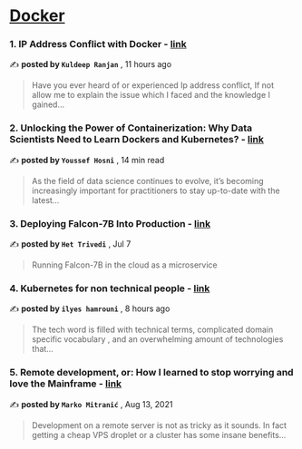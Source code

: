 
<h1><a href=https://medium.com/tag/docker/recommended target="_blank" rel="noopener noreferrer">Docker</a></h1>
<h3>1. IP Address Conflict with Docker - <a href=https://medium.com/@kuldeepranjan39?source=tag_recommended_feed---------0-84----------docker----------02576c9f_e79f_48d4_b40c_b0845d6b47f6------- target="_blank" rel="noopener noreferrer">link</a></h3>

✍️ **posted by `Kuldeep Ranjan`** <date> , 11 hours ago</date>

<blockquote>Have you ever heard of or experienced Ip address conflict, If not allow me to explain the issue which I faced and the knowledge I gained…</blockquote>

<h3>2. Unlocking the Power of Containerization: Why Data Scientists Need to Learn Dockers and Kubernetes? - <a href=https://medium.com/@youssefraafat57?source=tag_recommended_feed---------1-107----------docker----------02576c9f_e79f_48d4_b40c_b0845d6b47f6------- target="_blank" rel="noopener noreferrer">link</a></h3>

✍️ **posted by `Youssef Hosni`** <date> , 14 min read</date>

<blockquote>As the field of data science continues to evolve, it’s becoming increasingly important for practitioners to stay up-to-date with the latest…</blockquote>

<h3>3. Deploying Falcon-7B Into Production - <a href=https://medium.com/@het.trivedi05?source=tag_recommended_feed---------2-85----------docker----------02576c9f_e79f_48d4_b40c_b0845d6b47f6------- target="_blank" rel="noopener noreferrer">link</a></h3>

✍️ **posted by `Het Trivedi`** <date> , Jul 7</date>

<blockquote>Running Falcon-7B in the cloud as a microservice</blockquote>

<h3>4. Kubernetes for non technical people - <a href=https://medium.com/@ilyes.hamrouni.per?source=tag_recommended_feed---------3-84----------docker----------02576c9f_e79f_48d4_b40c_b0845d6b47f6------- target="_blank" rel="noopener noreferrer">link</a></h3>

✍️ **posted by `ilyes hamrouni`** <date> , 8 hours ago</date>

<blockquote>The tech word is filled with technical terms, complicated domain specific vocabulary , and an overwhelming amount of technologies that…</blockquote>

<h3>5. Remote development, or: How I learned to stop worrying and love the Mainframe - <a href=https://medium.com/@marko.mitranic?source=tag_recommended_feed---------4-107----------docker----------02576c9f_e79f_48d4_b40c_b0845d6b47f6------- target="_blank" rel="noopener noreferrer">link</a></h3>

✍️ **posted by `Marko Mitranić`** <date> , Aug 13, 2021</date>

<blockquote>Development on a remote server is not as tricky as it sounds. In fact getting a cheap VPS droplet or a cluster has some insane benefits…</blockquote>

